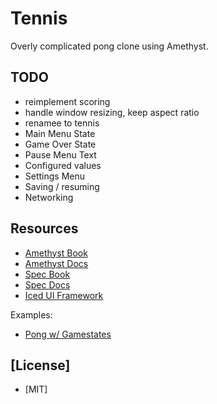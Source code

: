 # Tennis

Overly complicated pong clone using Amethyst.

## TODO

- reimplement scoring
- handle window resizing, keep aspect ratio
- renamee to tennis
- Main Menu State
- Game Over State
- Pause Menu Text
- Configured values
- Settings Menu
- Saving / resuming
- Networking

## Resources 

- [Amethyst Book](https://book.amethyst.rs)
- [Amethyst Docs](https://docs.amethyst.rs/master/amethyst/)
- [Spec Book](https://specs.amethyst.rs/docs/tutorials/)
- [Spec Docs](https://docs.rs/specs/0.16.1/specs/)
- [Iced UI Framework](https://github.com/amethyst/amethyst_iced)

Examples:

- [Pong w/ Gamestates](https://github.com/fosskers/pong-amethyst/blob/master/src/lib.rs)


## [License]

- [MIT]